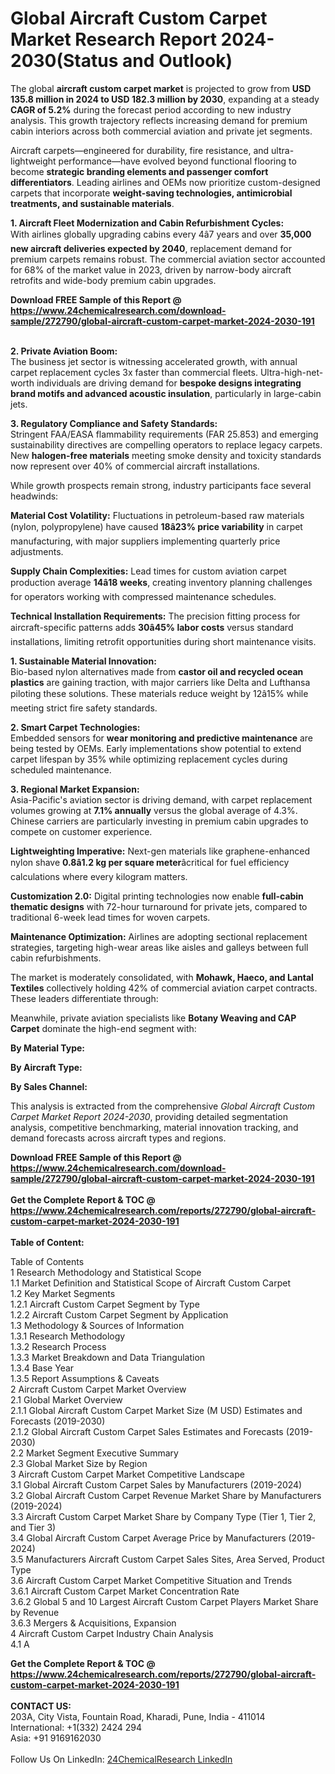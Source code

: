 <h1>Global Aircraft Custom Carpet Market Research Report 2024-2030(Status and Outlook)</h1><p>The global <strong>aircraft custom carpet market</strong> is projected to grow from <strong>USD 135.8 million in 2024 to USD 182.3 million by 2030</strong>, expanding at a steady <strong>CAGR of 5.2%</strong> during the forecast period according to new industry analysis. This growth trajectory reflects increasing demand for premium cabin interiors across both commercial aviation and private jet segments.</p><p>Aircraft carpets—engineered for durability, fire resistance, and ultra-lightweight performance—have evolved beyond functional flooring to become <strong>strategic branding elements and passenger comfort differentiators</strong>. Leading airlines and OEMs now prioritize custom-designed carpets that incorporate <strong>weight-saving technologies, antimicrobial treatments, and sustainable materials</strong>.</p><p><strong>1. Aircraft Fleet Modernization and Cabin Refurbishment Cycles:</strong><br>
With airlines globally upgrading cabins every 4â7 years and over <strong>35,000 new aircraft deliveries expected by 2040</strong>, replacement demand for premium carpets remains robust. The commercial aviation sector accounted for 68% of the market value in 2023, driven by narrow-body aircraft retrofits and wide-body premium cabin upgrades.</p><div><b>Download FREE Sample of this Report @ 
            <a href="https://www.24chemicalresearch.com/download-sample/272790/global-aircraft-custom-carpet-market-2024-2030-191">
            https://www.24chemicalresearch.com/download-sample/272790/global-aircraft-custom-carpet-market-2024-2030-191</a></b></div><br><p><strong>2. Private Aviation Boom:</strong><br> 
The business jet sector is witnessing accelerated growth, with annual carpet replacement cycles 3x faster than commercial fleets. Ultra-high-net-worth individuals are driving demand for <strong>bespoke designs integrating brand motifs and advanced acoustic insulation</strong>, particularly in large-cabin jets.</p><p><strong>3. Regulatory Compliance and Safety Standards:</strong><br>
Stringent FAA/EASA flammability requirements (FAR 25.853) and emerging sustainability directives are compelling operators to replace legacy carpets. New <strong>halogen-free materials</strong> meeting smoke density and toxicity standards now represent over 40% of commercial aircraft installations.</p><p>While growth prospects remain strong, industry participants face several headwinds:</p><p><strong>Material Cost Volatility:</strong> Fluctuations in petroleum-based raw materials (nylon, polypropylene) have caused <strong>18â23% price variability</strong> in carpet manufacturing, with major suppliers implementing quarterly price adjustments.</p><p><strong>Supply Chain Complexities:</strong> Lead times for custom aviation carpet production average <strong>14â18 weeks</strong>, creating inventory planning challenges for operators working with compressed maintenance schedules.</p><p><strong>Technical Installation Requirements:</strong> The precision fitting process for aircraft-specific patterns adds <strong>30â45% labor costs</strong> versus standard installations, limiting retrofit opportunities during short maintenance visits.</p><p><strong>1. Sustainable Material Innovation:</strong><br>
Bio-based nylon alternatives made from <strong>castor oil and recycled ocean plastics</strong> are gaining traction, with major carriers like Delta and Lufthansa piloting these solutions. These materials reduce weight by 12â15% while meeting strict fire safety standards.</p><p><strong>2. Smart Carpet Technologies:</strong><br>
Embedded sensors for <strong>wear monitoring and predictive maintenance</strong> are being tested by OEMs. Early implementations show potential to extend carpet lifespan by 35% while optimizing replacement cycles during scheduled maintenance.</p><p><strong>3. Regional Market Expansion:</strong><br>
Asia-Pacific's aviation sector is driving demand, with carpet replacement volumes growing at <strong>7.1% annually</strong> versus the global average of 4.3%. Chinese carriers are particularly investing in premium cabin upgrades to compete on customer experience.</p><p><strong>Lightweighting Imperative:</strong> Next-gen materials like graphene-enhanced nylon shave <strong>0.8â1.2 kg per square meter</strong>âcritical for fuel efficiency calculations where every kilogram matters.</p><p><strong>Customization 2.0:</strong> Digital printing technologies now enable <strong>full-cabin thematic designs</strong> with 72-hour turnaround for private jets, compared to traditional 6-week lead times for woven carpets.</p><p><strong>Maintenance Optimization:</strong> Airlines are adopting sectional replacement strategies, targeting high-wear areas like aisles and galleys between full cabin refurbishments.</p><p>The market is moderately consolidated, with <strong>Mohawk, Haeco, and Lantal Textiles</strong> collectively holding 42% of commercial aviation carpet contracts. These leaders differentiate through:</p><p>Meanwhile, private aviation specialists like <strong>Botany Weaving and CAP Carpet</strong> dominate the high-end segment with:</p><p><strong>By Material Type:</strong></p><p><strong>By Aircraft Type:</strong></p><p><strong>By Sales Channel:</strong></p><p>This analysis is extracted from the comprehensive <em>Global Aircraft Custom Carpet Market Report 2024-2030</em>, providing detailed segmentation analysis, competitive benchmarking, material innovation tracking, and demand forecasts across aircraft types and regions.</p><div><b>Download FREE Sample of this Report @ 
            <a href="https://www.24chemicalresearch.com/download-sample/272790/global-aircraft-custom-carpet-market-2024-2030-191">
            https://www.24chemicalresearch.com/download-sample/272790/global-aircraft-custom-carpet-market-2024-2030-191</a></b></div><br><div><b>Get the Complete Report & TOC @ 
            <a href="https://www.24chemicalresearch.com/reports/272790/global-aircraft-custom-carpet-market-2024-2030-191">
            https://www.24chemicalresearch.com/reports/272790/global-aircraft-custom-carpet-market-2024-2030-191</a></b></div><br>
            <b>Table of Content:</b><p>Table of Contents<br />
1 Research Methodology and Statistical Scope<br />
1.1 Market Definition and Statistical Scope of Aircraft Custom Carpet<br />
1.2 Key Market Segments<br />
1.2.1 Aircraft Custom Carpet Segment by Type<br />
1.2.2 Aircraft Custom Carpet Segment by Application<br />
1.3 Methodology & Sources of Information<br />
1.3.1 Research Methodology<br />
1.3.2 Research Process<br />
1.3.3 Market Breakdown and Data Triangulation<br />
1.3.4 Base Year<br />
1.3.5 Report Assumptions & Caveats<br />
2 Aircraft Custom Carpet Market Overview<br />
2.1 Global Market Overview<br />
2.1.1 Global Aircraft Custom Carpet Market Size (M USD) Estimates and Forecasts (2019-2030)<br />
2.1.2 Global Aircraft Custom Carpet Sales Estimates and Forecasts (2019-2030)<br />
2.2 Market Segment Executive Summary<br />
2.3 Global Market Size by Region<br />
3 Aircraft Custom Carpet Market Competitive Landscape<br />
3.1 Global Aircraft Custom Carpet Sales by Manufacturers (2019-2024)<br />
3.2 Global Aircraft Custom Carpet Revenue Market Share by Manufacturers (2019-2024)<br />
3.3 Aircraft Custom Carpet Market Share by Company Type (Tier 1, Tier 2, and Tier 3)<br />
3.4 Global Aircraft Custom Carpet Average Price by Manufacturers (2019-2024)<br />
3.5 Manufacturers Aircraft Custom Carpet Sales Sites, Area Served, Product Type<br />
3.6 Aircraft Custom Carpet Market Competitive Situation and Trends<br />
3.6.1 Aircraft Custom Carpet Market Concentration Rate<br />
3.6.2 Global 5 and 10 Largest Aircraft Custom Carpet Players Market Share by Revenue<br />
3.6.3 Mergers & Acquisitions, Expansion<br />
4 Aircraft Custom Carpet Industry Chain Analysis<br />
4.1 A</p><div><b>Get the Complete Report & TOC @ 
            <a href="https://www.24chemicalresearch.com/reports/272790/global-aircraft-custom-carpet-market-2024-2030-191">
            https://www.24chemicalresearch.com/reports/272790/global-aircraft-custom-carpet-market-2024-2030-191</a></b></div><br><b>CONTACT US:</b><br>
            203A, City Vista, Fountain Road, Kharadi, Pune, India - 411014<br>
            International: +1(332) 2424 294<br>
            Asia: +91 9169162030 <br><br>
            Follow Us On LinkedIn: <a href="https://www.linkedin.com/company/24chemicalresearch/">24ChemicalResearch LinkedIn</a>